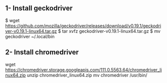 
## 1- Install geckodriver

$ wget https://github.com/mozilla/geckodriver/releases/download/v0.19.1/geckodriver-v0.19.1-linux64.tar.gz
$ tar xvfz geckodriver-v0.19.1-linux64.tar.gz
$ mv geckodriver ~/.local/bin

## 2- Install chromedriver
wget https://chromedriver.storage.googleapis.com/111.0.5563.64/chromedriver_linux64.zip
unzip chromedriver_linux64.zip
mv chromedriver /usr/bin/